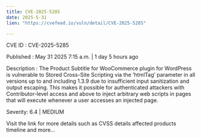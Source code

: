 ```yaml
---
title: CVE-2025-5285
date: 2025-5-31
lien: "https://cvefeed.io/vuln/detail/CVE-2025-5285"

---
```


CVE ID : CVE-2025-5285

Published :  May 31
2025
7:15 a.m. | 1 day
5 hours ago

Description : The Product Subtitle for WooCommerce plugin for WordPress is vulnerable to Stored Cross-Site Scripting via the ‘htmlTag’ parameter in all versions up to
and including
1.3.9 due to insufficient input sanitization and output escaping. This makes it possible for authenticated attackers
with Contributor-level access and above
to inject arbitrary web scripts in pages that will execute whenever a user accesses an injected page.

Severity: 6.4 | MEDIUM

Visit the link for more details
such as CVSS details
affected products
timeline
and more...
